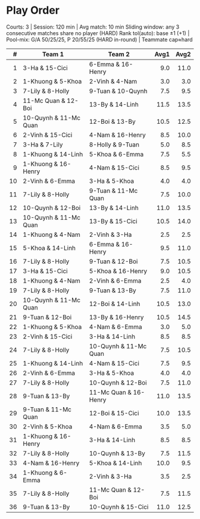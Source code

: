 # Play Order

Courts: 3 | Session: 120 min | Avg match: 10 min
Sliding window: any 3 consecutive matches share no player (HARD)
Rank tol(auto): base ±1 (+1) | Pool-mix: G/A 50/25/25, P 20/55/25 (HARD in-round) | Teammate cap≈hard

| # | Team 1 | Team 2 | Avg1 | Avg2 |
| -:|--------|--------|-----:|-----:|
| 1 | 3-Ha & 15-Cici | 6-Emma & 16-Henry | 9.0 | 11.0 |
| 2 | 1-Khuong & 5-Khoa | 2-Vinh & 4-Nam | 3.0 | 3.0 |
| 3 | 7-Lily & 8-Holly | 9-Tuan & 10-Quynh | 7.5 | 9.5 |
| 4 | 11-Mc Quan & 12-Boi | 13-By & 14-Linh | 11.5 | 13.5 |
| 5 | 10-Quynh & 11-Mc Quan | 12-Boi & 13-By | 10.5 | 12.5 |
| 6 | 2-Vinh & 15-Cici | 4-Nam & 16-Henry | 8.5 | 10.0 |
| 7 | 3-Ha & 7-Lily | 8-Holly & 9-Tuan | 5.0 | 8.5 |
| 8 | 1-Khuong & 14-Linh | 5-Khoa & 6-Emma | 7.5 | 5.5 |
| 9 | 1-Khuong & 16-Henry | 4-Nam & 15-Cici | 8.5 | 9.5 |
| 10 | 2-Vinh & 6-Emma | 3-Ha & 5-Khoa | 4.0 | 4.0 |
| 11 | 7-Lily & 8-Holly | 9-Tuan & 11-Mc Quan | 7.5 | 10.0 |
| 12 | 10-Quynh & 12-Boi | 13-By & 14-Linh | 11.0 | 13.5 |
| 13 | 10-Quynh & 11-Mc Quan | 13-By & 15-Cici | 10.5 | 14.0 |
| 14 | 1-Khuong & 4-Nam | 2-Vinh & 3-Ha | 2.5 | 2.5 |
| 15 | 5-Khoa & 14-Linh | 6-Emma & 16-Henry | 9.5 | 11.0 |
| 16 | 7-Lily & 8-Holly | 9-Tuan & 12-Boi | 7.5 | 10.5 |
| 17 | 3-Ha & 15-Cici | 5-Khoa & 16-Henry | 9.0 | 10.5 |
| 18 | 1-Khuong & 4-Nam | 2-Vinh & 6-Emma | 2.5 | 4.0 |
| 19 | 7-Lily & 8-Holly | 9-Tuan & 13-By | 7.5 | 11.0 |
| 20 | 10-Quynh & 11-Mc Quan | 12-Boi & 14-Linh | 10.5 | 13.0 |
| 21 | 9-Tuan & 12-Boi | 13-By & 16-Henry | 10.5 | 14.5 |
| 22 | 1-Khuong & 5-Khoa | 4-Nam & 6-Emma | 3.0 | 5.0 |
| 23 | 2-Vinh & 15-Cici | 3-Ha & 14-Linh | 8.5 | 8.5 |
| 24 | 7-Lily & 8-Holly | 10-Quynh & 11-Mc Quan | 7.5 | 10.5 |
| 25 | 1-Khuong & 14-Linh | 4-Nam & 15-Cici | 7.5 | 9.5 |
| 26 | 2-Vinh & 6-Emma | 3-Ha & 5-Khoa | 4.0 | 4.0 |
| 27 | 7-Lily & 8-Holly | 10-Quynh & 12-Boi | 7.5 | 11.0 |
| 28 | 9-Tuan & 13-By | 11-Mc Quan & 16-Henry | 11.0 | 13.5 |
| 29 | 9-Tuan & 11-Mc Quan | 12-Boi & 15-Cici | 10.0 | 13.5 |
| 30 | 2-Vinh & 5-Khoa | 4-Nam & 6-Emma | 3.5 | 5.0 |
| 31 | 1-Khuong & 16-Henry | 3-Ha & 14-Linh | 8.5 | 8.5 |
| 32 | 7-Lily & 8-Holly | 10-Quynh & 13-By | 7.5 | 11.5 |
| 33 | 4-Nam & 16-Henry | 5-Khoa & 14-Linh | 10.0 | 9.5 |
| 34 | 1-Khuong & 6-Emma | 2-Vinh & 3-Ha | 3.5 | 2.5 |
| 35 | 7-Lily & 8-Holly | 11-Mc Quan & 12-Boi | 7.5 | 11.5 |
| 36 | 9-Tuan & 13-By | 10-Quynh & 15-Cici | 11.0 | 12.5 |

